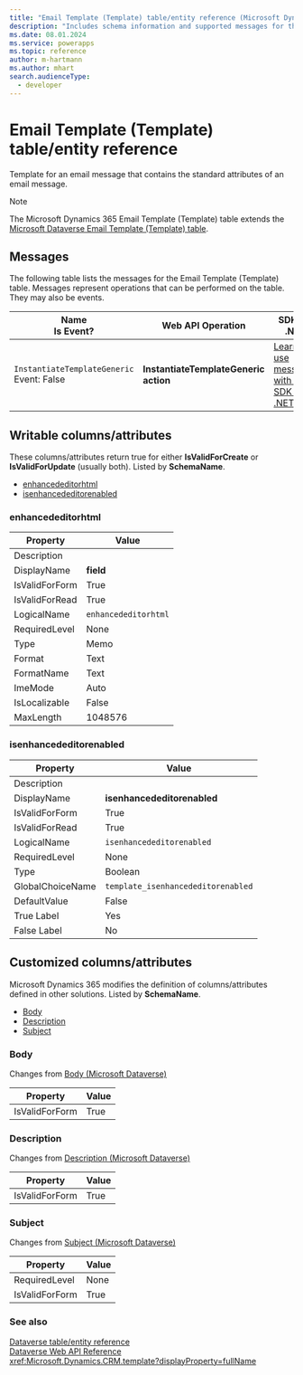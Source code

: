 ```yaml
---
title: "Email Template (Template) table/entity reference (Microsoft Dynamics 365)"
description: "Includes schema information and supported messages for the Email Template (Template) table/entity with Microsoft Dynamics 365."
ms.date: 08.01.2024
ms.service: powerapps
ms.topic: reference
author: m-hartmann
ms.author: mhart
search.audienceType: 
  - developer
---
```


# Email Template (Template) table/entity reference

Template for an email message that contains the standard attributes of an email message.

> [!NOTE]
> The Microsoft Dynamics 365 Email Template (Template) table extends the [Microsoft Dataverse Email Template (Template) table](/power-apps/developer/data-platform/reference/entities/template).


## Messages

The following table lists the messages for the Email Template (Template) table.
Messages represent operations that can be performed on the table. They may also be events.

| Name <br />Is Event? |Web API Operation |SDK for .NET |
| ---- | ----- |----- |
| `InstantiateTemplateGeneric`<br />Event: False |**InstantiateTemplateGeneric action** |[Learn to use messages with the SDK for .NET](/power-apps/developer/data-platform/org-service/use-messages)|


## Writable columns/attributes

These columns/attributes return true for either **IsValidForCreate** or **IsValidForUpdate** (usually both). Listed by **SchemaName**.

- [enhancededitorhtml](#BKMK_enhancededitorhtml)
- [isenhancededitorenabled](#BKMK_isenhancededitorenabled)

### <a name="BKMK_enhancededitorhtml"></a> enhancededitorhtml

|Property|Value|
|---|---|
|Description||
|DisplayName|**field**|
|IsValidForForm|True|
|IsValidForRead|True|
|LogicalName|`enhancededitorhtml`|
|RequiredLevel|None|
|Type|Memo|
|Format|Text|
|FormatName|Text|
|ImeMode|Auto|
|IsLocalizable|False|
|MaxLength|1048576|

### <a name="BKMK_isenhancededitorenabled"></a> isenhancededitorenabled

|Property|Value|
|---|---|
|Description||
|DisplayName|**isenhancededitorenabled**|
|IsValidForForm|True|
|IsValidForRead|True|
|LogicalName|`isenhancededitorenabled`|
|RequiredLevel|None|
|Type|Boolean|
|GlobalChoiceName|`template_isenhancededitorenabled`|
|DefaultValue|False|
|True Label|Yes|
|False Label|No|


## Customized columns/attributes

Microsoft Dynamics 365 modifies the definition of columns/attributes defined in other solutions. Listed by **SchemaName**.

- [Body](#BKMK_Body)
- [Description](#BKMK_Description)
- [Subject](#BKMK_Subject)

### <a name="BKMK_Body"></a> Body

Changes from [Body (Microsoft Dataverse)](/power-apps/developer/data-platform/reference/entities/template#BKMK_Body)

|Property|Value|
|---|---|
|IsValidForForm|True|


### <a name="BKMK_Description"></a> Description

Changes from [Description (Microsoft Dataverse)](/power-apps/developer/data-platform/reference/entities/template#BKMK_Description)

|Property|Value|
|---|---|
|IsValidForForm|True|


### <a name="BKMK_Subject"></a> Subject

Changes from [Subject (Microsoft Dataverse)](/power-apps/developer/data-platform/reference/entities/template#BKMK_Subject)

|Property|Value|
|---|---|
|RequiredLevel|None|
|IsValidForForm|True|




### See also

[Dataverse table/entity reference](../about-entity-reference.md)  
[Dataverse Web API Reference](/power-apps/developer/data-platform/webapi/reference/about)   
<xref:Microsoft.Dynamics.CRM.template?displayProperty=fullName>
